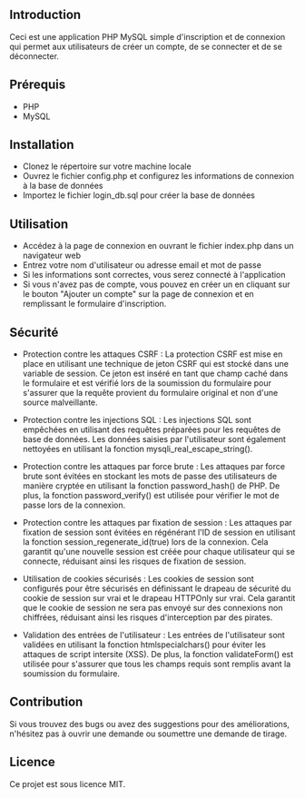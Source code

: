 ## Introduction
Ceci est une application PHP MySQL simple d'inscription et de connexion qui permet aux utilisateurs de créer un compte, de se connecter et de se déconnecter.

## Prérequis
- PHP
- MySQL

## Installation
- Clonez le répertoire sur votre machine locale
- Ouvrez le fichier config.php et configurez les informations de connexion à la base de données
- Importez le fichier login_db.sql pour créer la base de données

## Utilisation
- Accédez à la page de connexion en ouvrant le fichier index.php dans un navigateur web
- Entrez votre nom d'utilisateur ou adresse email et mot de passe
- Si les informations sont correctes, vous serez connecté à l'application
- Si vous n'avez pas de compte, vous pouvez en créer un en cliquant sur le bouton "Ajouter un compte" sur la page de connexion et en remplissant le formulaire d'inscription.

## Sécurité
- Protection contre les attaques CSRF : La protection CSRF est mise en place en utilisant une technique de jeton CSRF qui est stocké dans une variable de session. Ce jeton est inséré en tant que champ caché dans le formulaire et est vérifié lors de la soumission du formulaire pour s'assurer que la requête provient du formulaire original et non d'une source malveillante.

- Protection contre les injections SQL : Les injections SQL sont empêchées en utilisant des requêtes préparées pour les requêtes de base de données. Les données saisies par l'utilisateur sont également nettoyées en utilisant la fonction mysqli_real_escape_string().

- Protection contre les attaques par force brute : Les attaques par force brute sont évitées en stockant les mots de passe des utilisateurs de manière cryptée en utilisant la fonction password_hash() de PHP. De plus, la fonction password_verify() est utilisée pour vérifier le mot de passe lors de la connexion.

- Protection contre les attaques par fixation de session : Les attaques par fixation de session sont évitées en régénérant l'ID de session en utilisant la fonction session_regenerate_id(true) lors de la connexion. Cela garantit qu'une nouvelle session est créée pour chaque utilisateur qui se connecte, réduisant ainsi les risques de fixation de session.

- Utilisation de cookies sécurisés : Les cookies de session sont configurés pour être sécurisés en définissant le drapeau de sécurité du cookie de session sur vrai et le drapeau HTTPOnly sur vrai. Cela garantit que le cookie de session ne sera pas envoyé sur des connexions non chiffrées, réduisant ainsi les risques d'interception par des pirates.

- Validation des entrées de l'utilisateur : Les entrées de l'utilisateur sont validées en utilisant la fonction htmlspecialchars() pour éviter les attaques de script intersite (XSS). De plus, la fonction validateForm() est utilisée pour s'assurer que tous les champs requis sont remplis avant la soumission du formulaire.


## Contribution
Si vous trouvez des bugs ou avez des suggestions pour des améliorations, n'hésitez pas à ouvrir une demande ou soumettre une demande de tirage.

## Licence
Ce projet est sous licence MIT.